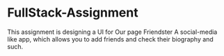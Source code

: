 # FullStack-Assignment


This assignment is designing a UI for Our page Friendster A social-media like app, which allows you to add friends and check their biography and such.
